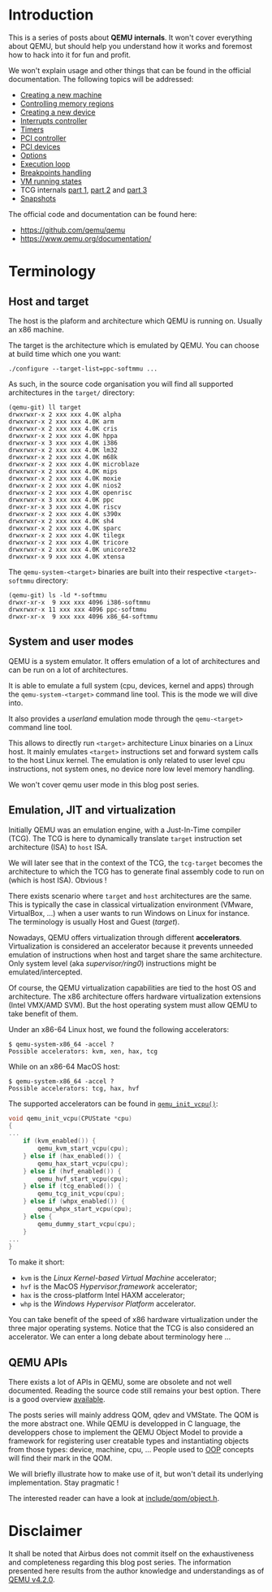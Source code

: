 # Introduction

This is a series of posts about **QEMU internals**. It won't cover
everything about QEMU, but should help you understand how it works and
foremost how to hack into it for fun and profit.

We won't explain usage and other things that can be found in the
official documentation. The following topics will be addressed:

- [Creating a new machine](machine.md)
- [Controlling memory regions](regions.md)
- [Creating a new device](devices.md)
- [Interrupts controller](interrupts.md)
- [Timers](timers.md)
- [PCI controller](pci.md)
- [PCI devices](pci_slave.md)
- [Options](options.md)
- [Execution loop](exec.md)
- [Breakpoints handling](brk.md)
- [VM running states](runstate.md)
- TCG internals [part 1](tcg_p1.md), [part 2](tcg_p2.md) and [part 3](tcg_p3.md)
- [Snapshots](snapshot.md)

The official code and documentation can be found here:

- https://github.com/qemu/qemu
- https://www.qemu.org/documentation/

# Terminology

## Host and target

The host is the plaform and architecture which QEMU is running
on. Usually an x86 machine.

The target is the architecture which is emulated by QEMU. You can
choose at build time which one you want:

```
./configure --target-list=ppc-softmmu ...
```

As such, in the source code organisation you will find all supported
architectures in the `target/` directory:

```
(qemu-git) ll target
drwxrwxr-x 2 xxx xxx 4.0K alpha
drwxrwxr-x 2 xxx xxx 4.0K arm
drwxrwxr-x 2 xxx xxx 4.0K cris
drwxrwxr-x 2 xxx xxx 4.0K hppa
drwxrwxr-x 3 xxx xxx 4.0K i386
drwxrwxr-x 2 xxx xxx 4.0K lm32
drwxrwxr-x 2 xxx xxx 4.0K m68k
drwxrwxr-x 2 xxx xxx 4.0K microblaze
drwxrwxr-x 2 xxx xxx 4.0K mips
drwxrwxr-x 2 xxx xxx 4.0K moxie
drwxrwxr-x 2 xxx xxx 4.0K nios2
drwxrwxr-x 2 xxx xxx 4.0K openrisc
drwxrwxr-x 3 xxx xxx 4.0K ppc
drwxr-xr-x 3 xxx xxx 4.0K riscv
drwxrwxr-x 2 xxx xxx 4.0K s390x
drwxrwxr-x 2 xxx xxx 4.0K sh4
drwxrwxr-x 2 xxx xxx 4.0K sparc
drwxrwxr-x 2 xxx xxx 4.0K tilegx
drwxrwxr-x 2 xxx xxx 4.0K tricore
drwxrwxr-x 2 xxx xxx 4.0K unicore32
drwxrwxr-x 9 xxx xxx 4.0K xtensa
```

The `qemu-system-<target>` binaries are built into their respective `<target>-softmmu` directory:

```
(qemu-git) ls -ld *-softmmu
drwxr-xr-x  9 xxx xxx 4096 i386-softmmu
drwxrwxr-x 11 xxx xxx 4096 ppc-softmmu
drwxr-xr-x  9 xxx xxx 4096 x86_64-softmmu
```


## System and user modes

QEMU is a system emulator. It offers emulation of a lot of
architectures and can be run on a lot of architectures.

It is able to emulate a full system (cpu, devices, kernel and apps)
through the `qemu-system-<target>` command line tool. This is the mode we
will dive into.

It also provides a *userland* emulation mode through the `qemu-<target>`
command line tool.

This allows to directly run `<target>` architecture Linux binaries on
a Linux host. It mainly emulates `<target>` instructions set and
forward system calls to the host Linux kernel. The emulation is only
related to user level cpu instructions, not system ones, no device
nore low level memory handling.

We won't cover qemu user mode in this blog post series.


## Emulation, JIT and virtualization

Initially QEMU was an emulation engine, with a Just-In-Time compiler
(TCG). The TCG is here to dynamically translate `target` instruction
set architecture (ISA) to `host` ISA.

We will later see that in the context of the TCG, the `tcg-target`
becomes the architecture to which the TCG has to generate final
assembly code to run on (which is host ISA). Obvious !

There exists scenario where `target` and `host` architectures are the
same. This is typically the case in classical virtualization
environment (VMware, VirtualBox, ...) when a user wants to run Windows
on Linux for instance. The terminology is usually Host and Guest
(*target*).

Nowadays, QEMU offers virtualization through different
**accelerators**. Virtualization is considered an accelerator because
it prevents unneeded emulation of instructions when host and target
share the same architecture. Only system level (aka
*supervisor/ring0*) instructions might be emulated/intercepted.

Of course, the QEMU virtualization capabilities are tied to the host
OS and architecture. The x86 architecture offers hardware
virtualization extensions (Intel VMX/AMD SVM). But the host operating
system must allow QEMU to take benefit of them.

Under an x86-64 Linux host, we found the following accelerators:

```
$ qemu-system-x86_64 -accel ?
Possible accelerators: kvm, xen, hax, tcg
```

While on an x86-64 MacOS host:

```
$ qemu-system-x86_64 -accel ?
Possible accelerators: tcg, hax, hvf
```

The supported accelerators can be found in
[`qemu_init_vcpu()`](https://github.com/qemu/qemu/tree/v4.2.0/cpus.c#L2134):

```c
void qemu_init_vcpu(CPUState *cpu)
{
...
    if (kvm_enabled()) {
        qemu_kvm_start_vcpu(cpu);
    } else if (hax_enabled()) {
        qemu_hax_start_vcpu(cpu);
    } else if (hvf_enabled()) {
        qemu_hvf_start_vcpu(cpu);
    } else if (tcg_enabled()) {
        qemu_tcg_init_vcpu(cpu);
    } else if (whpx_enabled()) {
        qemu_whpx_start_vcpu(cpu);
    } else {
        qemu_dummy_start_vcpu(cpu);
    }
...
}
```

To make it short:

- `kvm` is the *Linux Kernel-based Virtual Machine* accelerator;
- `hvf` is the MacOS *Hypervisor.framework* accelerator;
- `hax` is the cross-platform Intel HAXM accelerator;
- `whp` is the *Windows Hypervisor Platform* accelerator.

You can take benefit of the speed of x86 hardware virtualization under
the three major operating systems. Notice that the TCG is also
considered an accelerator. We can enter a long debate about
terminology here ...


## QEMU APIs

There exists a lot of APIs in QEMU, some are obsolete and not well
documented. Reading the source code still remains your best
option. There is a good overview
[available](https://habkost.net/posts/2016/11/incomplete-list-of-qemu-apis.html).

The posts series will mainly address QOM, qdev and VMState. The QOM is
the more abstract one. While QEMU is developped in C language, the
developpers chose to implement the QEMU Object Model to provide a
framework for registering user creatable types and instantiating
objects from those types: device, machine, cpu, ... People used to
[OOP](https://en.wikipedia.org/wiki/Object-oriented_programming)
concepts will find their mark in the QOM.

We will briefly illustrate how to make use of it, but won't detail its
underlying implementation. Stay pragmatic !

The interested reader can have a look at
[include/qom/object.h](https://github.com/qemu/qemu/tree/v4.2.0/include/qom/object.h).

# Disclaimer

It shall be noted that Airbus does not commit itself on the
exhaustiveness and completeness regarding this blog post series. The
information presented here results from the author knowledge and
understandings as of [QEMU
v4.2.0](https://github.com/qemu/qemu/tree/v4.2.0).
